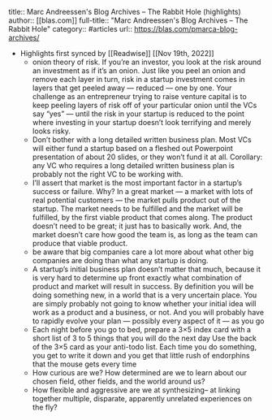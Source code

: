 title:: Marc Andreessen's Blog Archives – The Rabbit Hole (highlights)
author:: [[blas.com]]
full-title:: "Marc Andreessen's Blog Archives – The Rabbit Hole"
category:: #articles
url:: https://blas.com/pmarca-blog-archives/

- Highlights first synced by [[Readwise]] [[Nov 19th, 2022]]
	- onion theory of risk. If you’re an investor, you look at the risk around an investment as if it’s an onion. Just like you peel an onion and remove each layer in turn, risk in a startup investment comes in layers that get peeled away — reduced — one by one. Your challenge as an entrepreneur trying to raise venture capital is to keep peeling layers of risk off of your particular onion until the VCs say “yes” — until the risk in your startup is reduced to the point where investing in your startup doesn’t look terrifying and merely looks risky.
	- Don’t bother with a long detailed written business plan. Most VCs will either fund a startup based on a fleshed out Powerpoint presentation of about 20 slides, or they won’t fund it at all. Corollary: any VC who requires a long detailed written business plan is probably not the right VC to be working with.
	- I’ll assert that market is the most important factor in a startup’s success or failure. Why? In a great market — a market with lots of real potential customers — the market pulls product out of the startup. The market needs to be fulfilled and the market will be fulfilled, by the first viable product that comes along. The product doesn’t need to be great; it just has to basically work. And, the market doesn’t care how good the team is, as long as the team can produce that viable product.
	- be aware that big companies care a lot more about what other big companies are doing than what any startup is doing.
	- A startup’s initial business plan doesn’t matter that much, because it is very hard to determine up front exactly what combination of product and market will result in success. By definition you will be doing something new, in a world that is a very uncertain place. You are simply probably not going to know whether your initial idea will work as a product and a business, or not. And you will probably have to rapidly evolve your plan — possibly every aspect of it — as you go
	- Each night before you go to bed, prepare a 3×5 index card with a short list of 3 to 5 things that you will do the next day Use the back of the 3×5 card as your anti-todo list. Each time you do something, you get to write it down and you get that little rush of endorphins that the mouse gets every time
	- How curious are we? How determined are we to learn about our chosen field, other fields, and the world around us?
	- How fIexible and aggressive are we at synthesizing– at linking together multiple, disparate, apparently unrelated experiences on the fly?